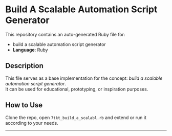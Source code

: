 # Build A Scalable Automation Script Generator

This repository contains an auto-generated Ruby file for:

- build a scalable automation script generator
- **Language**: Ruby

## Description

This file serves as a base implementation for the concept: *build a scalable automation script generator*.  
It can be used for educational, prototyping, or inspiration purposes.

## How to Use

Clone the repo, open `7tkt_build_a_scalabl.rb` and extend or run it according to your needs.

---


